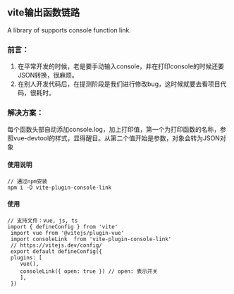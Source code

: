 ## vite输出函数链路

A library of supports console function link.

### 前言：

1. 在平常开发的时候，老是要手动输入console，并在打印console的时候还要JSON转换，很麻烦。
2. 在别人开发代码后，在提测阶段是我们进行修改bug，这时候就要去看项目代码，很耗时。

### 解决方案：

每个函数头部自动添加console.log，加上打印值，第一个为打印函数的名称，参照vue-devtool的样式，显得醒目。从第二个值开始是参数，对象会转为JSON对象

#### 使用说明

```
// 通过npm安装
npm i -D vite-plugin-console-link
```

#### 使用

```
// 支持文件：vue, js, ts
import { defineConfig } from 'vite'
 import vue from '@vitejs/plugin-vue'
 import consoleLink  from 'vite-plugin-console-link'
 // https://vitejs.dev/config/
 export default defineConfig({
 plugins: [
    vue(),
    consoleLink({ open: true }) // open: 表示开关
    ],
 })
```
